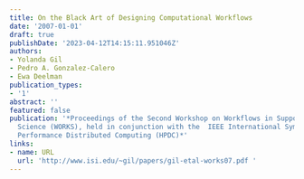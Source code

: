 ```yaml
---
title: On the Black Art of Designing Computational Workflows
date: '2007-01-01'
draft: true
publishDate: '2023-04-12T14:15:11.951046Z'
authors:
- Yolanda Gil
- Pedro A. Gonzalez-Calero
- Ewa Deelman
publication_types:
- '1'
abstract: ''
featured: false
publication: '*Proceedings of the Second Workshop on Workflows in Support of Large-Scale
  Science (WORKS), held in conjunction with the  IEEE International Symposium on High
  Performance Distributed Computing (HPDC)*'
links:
- name: URL
  url: 'http://www.isi.edu/~gil/papers/gil-etal-works07.pdf '
---
```


